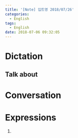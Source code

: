 ```yaml
---
title: '[Note] 입트영 2018/07/26'
categories:
  - English
tags:
  - English
date: 2018-07-06 09:32:05
---
```


# Dictation
## Talk about

# Conversation

# Expressions
1.
